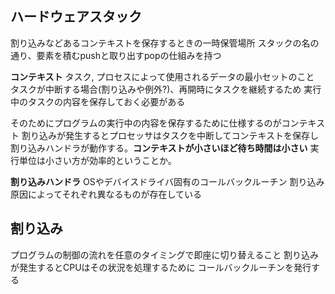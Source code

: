 ## ハードウェアスタック

割り込みなどあるコンテキストを保存するときの一時保管場所
スタックの名の通り、要素を積むpushと取り出すpopの仕組みを持つ


**コンテキスト**
タスク, プロセスによって使用されるデータの最小セットのこと
タスクが中断する場合(割り込みや例外?)、再開時にタスクを継続するため
実行中のタスクの内容を保存しておく必要がある

そのためにプログラムの実行中の内容を保存するために仕様するのがコンテキスト
割り込みが発生するとプロセッサはタスクを中断してコンテキストを保存し
割り込みハンドラが動作する。**コンテキストが小さいほど待ち時間は小さい**
実行単位は小さい方が効率的ということか。

**割り込みハンドラ**
OSやデバイスドライバ固有のコールバックルーチン
割り込み原因によってそれぞれ異なるものが存在している

## 割り込み
プログラムの制御の流れを任意のタイミングで即座に切り替えること
割り込みが発生するとCPUはその状況を処理するために
コールバックルーチンを発行する

